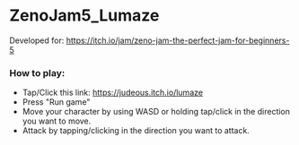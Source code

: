 # ZenoJam5_Lumaze
Developed for: https://itch.io/jam/zeno-jam-the-perfect-jam-for-beginners-5

### How to play:
* Tap/Click this link: https://judeous.itch.io/lumaze
* Press "Run game"
* Move your character by using WASD or holding tap/click in the direction you want to move.
* Attack by tapping/clicking in the direction you want to attack.